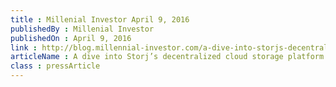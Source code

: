 ```yaml
---
title : Millenial Investor April 9, 2016
publishedBy : Millenial Investor
publishedOn : April 9, 2016
link : http://blog.millennial-investor.com/a-dive-into-storjs-decentralized-cloud-storage-platform/
articleName : A dive into Storj’s decentralized cloud storage platform
class : pressArticle
---
```

